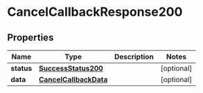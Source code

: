 # CancelCallbackResponse200

## Properties
Name | Type | Description | Notes
------------ | ------------- | ------------- | -------------
**status** | [**SuccessStatus200**](SuccessStatus200.md) |  |  [optional]
**data** | [**CancelCallbackData**](CancelCallbackData.md) |  |  [optional]
